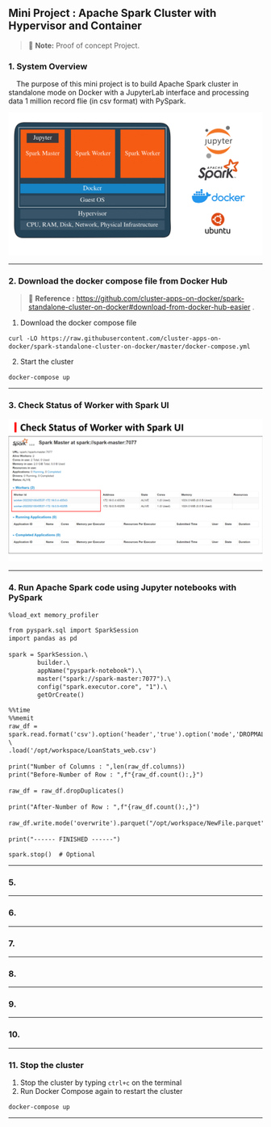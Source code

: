 ## Mini Project : Apache Spark Cluster with Hypervisor and Container

> :memo: **Note:** Proof of concept Project.

### 1. System Overview

&nbsp;&nbsp;&nbsp;&nbsp;The purpose of this mini project is to build Apache Spark cluster in standalone mode on Docker with a JupyterLab interface and processing data 1 million record flie (in csv format) with PySpark.

![Overview_Project_Spark](/assets/images/Spark-01.png)

---------------

### 2. Download the docker compose file from Docker Hub

> :memo: **Reference :** https://github.com/cluster-apps-on-docker/spark-standalone-cluster-on-docker#download-from-docker-hub-easier .

1. Download the docker compose file

```
curl -LO https://raw.githubusercontent.com/cluster-apps-on-docker/spark-standalone-cluster-on-docker/master/docker-compose.yml
```
2. Start the cluster
```
docker-compose up
```
---------------

### 3. Check Status of Worker with Spark UI

![Overview_Project_Spark](/assets/images/Spark-02.png)

---------------

### 4. Run Apache Spark code using Jupyter notebooks with PySpark

```
%load_ext memory_profiler
```
```
from pyspark.sql import SparkSession
import pandas as pd

spark = SparkSession.\
        builder.\
        appName("pyspark-notebook").\
        master("spark://spark-master:7077").\
        config("spark.executor.core", "1").\
        getOrCreate()
```
```
%%time
%%memit
raw_df = spark.read.format('csv').option('header','true').option('mode','DROPMALFORMED') \
.load('/opt/workspace/LoanStats_web.csv')

print("Number of Columns : ",len(raw_df.columns))
print("Before-Number of Row : ",f"{raw_df.count():,}")

raw_df = raw_df.dropDuplicates()

print("After-Number of Row : ",f"{raw_df.count():,}")

raw_df.write.mode('overwrite').parquet("/opt/workspace/NewFile.parquet")

print("------ FINISHED ------")
```
```
spark.stop()  # Optional
```
---------------
### 5.

---------------

### 6.
---------------

### 7.
---------------

### 8.
---------------

### 9.
---------------

### 10.
---------------
### 11. Stop the cluster
1. Stop the cluster by typing ```ctrl+c``` on the terminal
2. Run Docker Compose again to restart the cluster
```
docker-compose up
```
---------------

